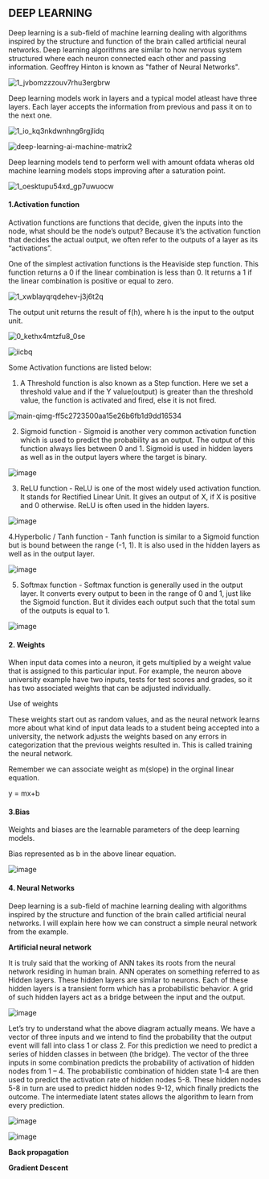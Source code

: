 ## DEEP LEARNING

Deep learning is a sub-field of machine learning dealing with algorithms inspired by the structure 
and function of the brain called artificial neural networks.
Deep learning algorithms are similar to how nervous system structured where each neuron connected each other and passing information.
Geoffrey Hinton is known as "father of Neural Networks".

![1_jvbomzzzouv7rhu3ergbrw](https://user-images.githubusercontent.com/17926361/53065082-2d668680-34f0-11e9-8baa-b22dcc3f82eb.jpeg)

Deep learning models work in layers and a typical model atleast have three layers. Each layer accepts the information from previous and pass it on to the next one.

![1_io_kq3nkdwnhng6rgjlidq](https://user-images.githubusercontent.com/17926361/53066479-1460d400-34f6-11e9-9b42-3337e8e9a5fd.png)


![deep-learning-ai-machine-matrix2](https://user-images.githubusercontent.com/17926361/53068700-6528fa80-34ff-11e9-93fa-c03c414058ce.gif)

Deep learning models tend to perform well with amount ofdata wheras old machine learning models stops improving after a saturation point.
                   
 ![1_oesktupu54xd_gp7uwuocw](https://user-images.githubusercontent.com/17926361/53067091-ae298080-34f8-11e9-8abc-ee733d1f3046.png)
 
 #### 1.Activation function
 Activation functions are functions that decide, given the inputs into the node, what should be the node’s output? Because it’s the activation function that decides the actual output, we often refer to the outputs of a layer as its “activations”.
        
 One of the simplest activation functions is the Heaviside step function. This function returns a 0 if the linear combination is less than 0. It returns a 1 if the linear combination is positive or equal to zero.
        
![1_xwblayqrqdehev-j3j6t2q](https://user-images.githubusercontent.com/17926361/53069452-129d0d80-3502-11e9-9a9f-8d3beb715e3d.png)
        
The output unit returns the result of f(h), where h is the input to the output unit.

![0_kethx4mtzfu8_0se](https://user-images.githubusercontent.com/17926361/53070625-ca7fea00-3505-11e9-91c3-14519d089c9f.png)


![iicbq](https://user-images.githubusercontent.com/17926361/53070555-90164d00-3505-11e9-8f00-f4da1187b763.gif)

Some Activation functions are listed below:

1. A Threshold function is also known as a Step function. Here we set a threshold value and if the Y value(output) is greater than the threshold value, the function is activated and fired, else it is not fired.


![main-qimg-ff5c2723500aa15e26b6fb1d9dd16534](https://user-images.githubusercontent.com/17926361/53071101-3c0c6800-3507-11e9-9981-98a7dff14ca4.png)


2. Sigmoid function - Sigmoid is another very common activation function which is used to predict the probability as an output. The output of this function always lies between 0 and 1. Sigmoid is used in hidden layers as well as in the output layers where the target is binary.
 
 ![image](https://user-images.githubusercontent.com/17926361/53071156-6c540680-3507-11e9-9323-c8e44089d4e1.png)
 
3. ReLU function - ReLU is one of the most widely used activation function. It stands for Rectified Linear Unit. It gives an output of X, if X is positive and 0 otherwise. ReLU is often used in the hidden layers.

![image](https://user-images.githubusercontent.com/17926361/53071243-a58c7680-3507-11e9-9faf-ed6f4933cea6.png)

4.Hyperbolic / Tanh function - Tanh function is similar to a Sigmoid function but is bound between the range (-1, 1). It is also used in the hidden layers as well as in the output layer.

![image](https://user-images.githubusercontent.com/17926361/53071321-e3899a80-3507-11e9-9d92-28a812ce306f.png)

5. Softmax function - Softmax function is generally used in the output layer. It converts every output to been in the range of 0 and 1, just like the Sigmoid function. But it divides each output such that the total sum of the outputs is equal to 1.

![image](https://user-images.githubusercontent.com/17926361/53071441-40855080-3508-11e9-8bb1-23b04a3b730d.png)

#### 2. Weights

When input data comes into a neuron, it gets multiplied by a weight value that is assigned to this particular input. For example, the neuron above university example have two inputs, tests for test scores and grades, so it has two associated weights that can be adjusted individually.

Use of weights

These weights start out as random values, and as the neural network learns more about what kind of input data leads to a student being accepted into a university, the network adjusts the weights based on any errors in categorization that the previous weights resulted in. This is called training the neural network.

Remember we can associate weight as m(slope) in the orginal linear equation.

y = mx+b

#### 3.Bias
Weights and biases are the learnable parameters of the deep learning models.

Bias represented as b in the above linear equation.

![image](https://user-images.githubusercontent.com/17926361/53071711-06687e80-3509-11e9-9d84-ef8a058f24fb.png)



#### 4. Neural Networks

Deep learning is a sub-field of machine learning dealing with algorithms inspired by the structure and function of the brain called artificial neural networks. I will explain here how we can construct a simple neural network from the example. 

**Artificial neural network**


It is truly said that the working of ANN takes its roots from the neural network residing in human brain. ANN operates on something referred to as Hidden layers. These hidden layers are similar to neurons. Each of these hidden layers is a transient form which has a probabilistic behavior. A grid of such hidden layers act as a bridge between the input and the output.

![image](https://user-images.githubusercontent.com/17926361/53076659-31a59a80-3516-11e9-8ced-4eab4e705605.png)

Let’s try to understand what the above diagram actually means. We have a vector of three inputs and we intend to find the probability that the output event will fall into class 1 or class 2. For this prediction we need to predict a series of hidden classes in between (the bridge). The vector of the three inputs in some combination predicts the probability of activation of hidden nodes from 1 – 4. The probabilistic combination of hidden state 1-4 are then used to predict the activation rate of hidden nodes 5-8. These hidden nodes 5-8 in turn are used to predict hidden nodes 9-12, which finally predicts the outcome. The intermediate latent states allows the algorithm to learn from every prediction.

![image](https://user-images.githubusercontent.com/17926361/53076870-c27c7600-3516-11e9-94e9-3ba656b10278.png)


![image](https://user-images.githubusercontent.com/17926361/53077046-2e5ede80-3517-11e9-9d5f-40d384a6e04c.png)


**Back propagation**


**Gradient Descent**
